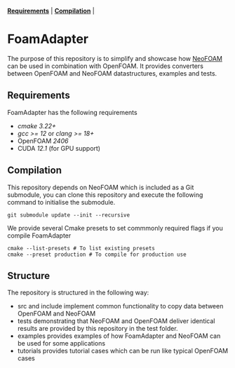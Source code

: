 **[Requirements](#requirements)** |
**[Compilation](#Compilation)** |
# FoamAdapter

The purpose of this repository is to simplify and showcase how [NeoFOAM](https://github.com/exasim-project/NeoFOAM) can be used in combination with OpenFOAM.
It provides converters between OpenFOAM and NeoFOAM datastructures, examples and tests.


## Requirements

FoamAdapter has the following requirements

*  _cmake 3.22+_
*  _gcc >= 12_ or  _clang >= 18+_
* OpenFOAM _2406_
* CUDA  _12.1_ (for GPU support)

## Compilation

This repository depends on NeoFOAM which is included as a Git submodule, you can clone this repository
and execute the following command to initialise the submodule.

    git submodule update --init --recursive

We provide several Cmake presets to set commmonly required flags if you compile FoamAdapter

    cmake --list-presets # To list existing presets
    cmake --preset production # To compile for production use

## Structure

The repository is structured in the following way:
- src and include implement common functionality to copy data between OpenFOAM and NeoFOAM
- tests demonstrating that NeoFOAM and OpenFOAM deliver identical results are provided by this repository in the test folder.
- examples provides examples of how FoamAdapter and NeoFOAM can be used for some applications
- tutorials provides tutorial cases which can be run like typical OpenFOAM cases
